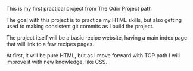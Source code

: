 This is my first practical project from The Odin Project path

The goal with this project is to practice my HTML skills, but also
getting used to making consistent git commits as I build the project.

The project itself will be a basic recipe website, having a main
index page that will link to a few recipes pages.

At first, it will be pure HTML, but as I move forward with TOP path
I will improve it with new knowledge, like CSS.